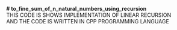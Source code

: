 **# to_fine_sum_of_n_natural_numbers_using_recursion**
<br>
THIS CODE IS SHOWS IMPLEMENTATION OF LINEAR RECURSION 
<br>
AND THE CODE IS WRITTEN IN CPP PROGRAMMING LANGUAGE
